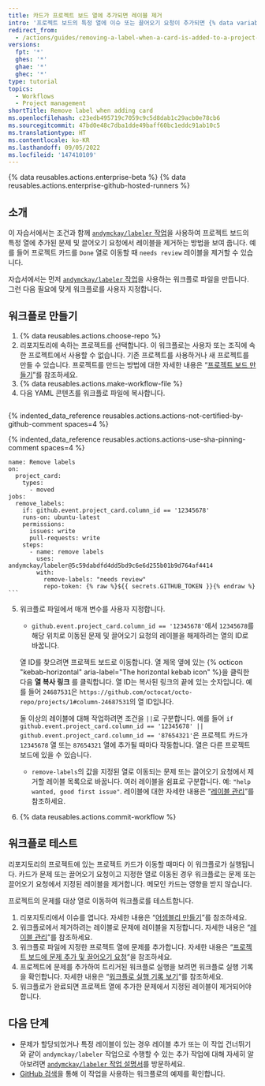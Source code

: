 ```yaml
---
title: 카드가 프로젝트 보드 열에 추가되면 레이블 제거
intro: '프로젝트 보드의 특정 열에 이슈 또는 끌어오기 요청이 추가되면 {% data variables.product.prodname_actions %}를 사용하여 레이블을 자동으로 제거할 수 있습니다.'
redirect_from:
  - /actions/guides/removing-a-label-when-a-card-is-added-to-a-project-board-column
versions:
  fpt: '*'
  ghes: '*'
  ghae: '*'
  ghec: '*'
type: tutorial
topics:
  - Workflows
  - Project management
shortTitle: Remove label when adding card
ms.openlocfilehash: c23edb495719c7059c9c5d8dab1c29acb0e78cb6
ms.sourcegitcommit: 47bd0e48c7dba1dde49baff60bc1eddc91ab10c5
ms.translationtype: HT
ms.contentlocale: ko-KR
ms.lasthandoff: 09/05/2022
ms.locfileid: '147410109'
---
```

{% data reusables.actions.enterprise-beta %} {% data reusables.actions.enterprise-github-hosted-runners %}

## 소개

이 자습서에서는 조건과 함께 [`andymckay/labeler` 작업](https://github.com/marketplace/actions/simple-issue-labeler)을 사용하여 프로젝트 보드의 특정 열에 추가된 문제 및 끌어오기 요청에서 레이블을 제거하는 방법을 보여 줍니다. 예를 들어 프로젝트 카드를 `Done` 열로 이동할 때 `needs review` 레이블을 제거할 수 있습니다.

자습서에서는 먼저 [`andymckay/labeler` 작업](https://github.com/marketplace/actions/simple-issue-labeler)을 사용하는 워크플로 파일을 만듭니다. 그런 다음 필요에 맞게 워크플로를 사용자 지정합니다.

## 워크플로 만들기

1. {% data reusables.actions.choose-repo %}
2. 리포지토리에 속하는 프로젝트를 선택합니다. 이 워크플로는 사용자 또는 조직에 속한 프로젝트에서 사용할 수 없습니다. 기존 프로젝트를 사용하거나 새 프로젝트를 만들 수 있습니다. 프로젝트를 만드는 방법에 대한 자세한 내용은 “[프로젝트 보드 만들기](/github/managing-your-work-on-github/creating-a-project-board)”를 참조하세요.
3. {% data reusables.actions.make-workflow-file %}
4. 다음 YAML 콘텐츠를 워크플로 파일에 복사합니다.
    ```yaml{:copy}
{% indented_data_reference reusables.actions.actions-not-certified-by-github-comment spaces=4 %}

{% indented_data_reference reusables.actions.actions-use-sha-pinning-comment spaces=4 %}

    name: Remove labels
    on:
      project_card:
        types:
          - moved
    jobs:
      remove_labels:
        if: github.event.project_card.column_id == '12345678'
        runs-on: ubuntu-latest
        permissions:
          issues: write
          pull-requests: write
        steps:
          - name: remove labels
            uses: andymckay/labeler@5c59dabdfd4dd5bd9c6e6d255b01b9d764af4414
            with:
              remove-labels: "needs review"
              repo-token: {% raw %}${{ secrets.GITHUB_TOKEN }}{% endraw %}
    ```

5. 워크플로 파일에서 매개 변수를 사용자 지정합니다.
   - `github.event.project_card.column_id == '12345678'`에서 `12345678`를 해당 위치로 이동된 문제 및 끌어오기 요청의 레이블을 해제하려는 열의 ID로 바꿉니다.

    열 ID를 찾으려면 프로젝트 보드로 이동합니다. 열 제목 옆에 있는 {% octicon "kebab-horizontal" aria-label="The horizontal kebab icon" %}을 클릭한 다음 **열 복사 링크** 를 클릭합니다. 열 ID는 복사된 링크의 끝에 있는 숫자입니다. 예를 들어 `24687531`은 `https://github.com/octocat/octo-repo/projects/1#column-24687531`의 열 ID입니다.

     둘 이상의 레이블에 대해 작업하려면 조건을 `||`로 구분합니다. 예를 들어 `if github.event.project_card.column_id == '12345678' || github.event.project_card.column_id == '87654321'`은 프로젝트 카드가 `12345678` 열 또는 `87654321` 열에 추가될 때마다 작동합니다. 열은 다른 프로젝트 보드에 있을 수 있습니다.
   - `remove-labels`의 값을 지정된 열로 이동되는 문제 또는 끌어오기 요청에서 제거할 레이블 목록으로 바꿉니다. 여러 레이블을 쉼표로 구분합니다. 예: `"help wanted, good first issue"`. 레이블에 대한 자세한 내용은 “[레이블 관리](/github/managing-your-work-on-github/managing-labels#applying-labels-to-issues-and-pull-requests)”를 참조하세요.
6. {% data reusables.actions.commit-workflow %}

## 워크플로 테스트

리포지토리의 프로젝트에 있는 프로젝트 카드가 이동할 때마다 이 워크플로가 실행됩니다. 카드가 문제 또는 끌어오기 요청이고 지정한 열로 이동된 경우 워크플로는 문제 또는 끌어오기 요청에서 지정된 레이블을 제거합니다. 메모인 카드는 영향을 받지 않습니다.

프로젝트의 문제를 대상 열로 이동하여 워크플로를 테스트합니다.

1. 리포지토리에서 이슈를 엽니다. 자세한 내용은 “[어셈블리 만들기](/github/managing-your-work-on-github/creating-an-issue)”를 참조하세요.
2. 워크플로에서 제거하려는 레이블로 문제에 레이블을 지정합니다. 자세한 내용은 “[레이블 관리](/github/managing-your-work-on-github/managing-labels#applying-labels-to-issues-and-pull-requests)”를 참조하세요.
3. 워크플로 파일에 지정한 프로젝트 열에 문제를 추가합니다. 자세한 내용은 “[프로젝트 보드에 문제 추가 및 끌어오기 요청](/github/managing-your-work-on-github/adding-issues-and-pull-requests-to-a-project-board)”을 참조하세요.
4. 프로젝트에 문제를 추가하여 트리거된 워크플로 실행을 보려면 워크플로 실행 기록을 확인합니다. 자세한 내용은 “[워크플로 실행 기록 보기](/actions/managing-workflow-runs/viewing-workflow-run-history)”를 참조하세요.
5. 워크플로가 완료되면 프로젝트 열에 추가한 문제에서 지정된 레이블이 제거되어야 합니다.

## 다음 단계

- 문제가 할당되었거나 특정 레이블이 있는 경우 레이블 추가 또는 이 작업 건너뛰기와 같이 `andymckay/labeler` 작업으로 수행할 수 있는 추가 작업에 대해 자세히 알아보려면 [`andymckay/labeler` 작업 설명서](https://github.com/marketplace/actions/simple-issue-labeler)를 방문하세요.
- [GitHub 검색](https://github.com/search?q=%22uses:+andymckay/labeler%22&type=code)을 통해 이 작업을 사용하는 워크플로의 예제를 확인합니다.
